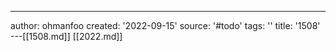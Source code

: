 ---
author: ohmanfoo
created: '2022-09-15'
source: '#todo'
tags: ''
title: '1508'
---[[1508.md]]
[[2022.md]]
